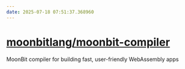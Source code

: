 ```yaml
---
date: 2025-07-18 07:51:37.368960
---
```


# [moonbitlang/moonbit-compiler](https://github.com/moonbitlang/moonbit-compiler)

MoonBit compiler for building fast, user-friendly WebAssembly apps